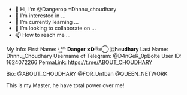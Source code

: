 - 👋 Hi, I’m @Dangerop =Dhnnu_choudhary
- 👀 I’m interested in ...
- 🌱 I’m currently learning ...
- 💞️ I’m looking to collaborate on ...
- 📫 How to reach me ...

My Info:
First Name: ᶦ ͢ᵃᵐ 𝐃𝐚𝐧𝐠𝐞𝐫 𝘅𝗗╚»⃝ 🇨‌𝐡ø𝐮𝐝𝐡𝐚𝐫𝐲
Last Name: ⁪⁬⁮⁮⁮⁮ Dhnnu_Choudhary‌‌‌‌
Username of Telegram: @D4nGeR_0pBolte
User ID: 1624072266
PermaLink: https://t.me/ABOUT_CHOUDHARY


Bio: @ABOUT_CHOUDHARY @FOR_Unfban @QUEEN_NETWORK

This is my Master, he have total power over me!




<!---
Dangerop/Dangerop is a ✨ special ✨ repository because its `README.md` (this file) appears on your GitHub profile.
You can click the Preview link to take a look at your changes.
--->
